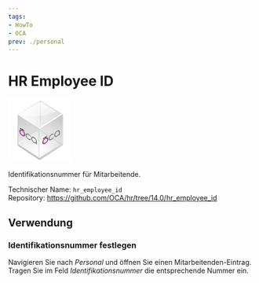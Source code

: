 ```yaml
---
tags:
- HowTo
- OCA
prev: ./personal
---
```

# HR Employee ID
![icon_oca_app](assets/icon_oca_app.png)

Identifikationsnummer für Mitarbeitende.

Technischer Name: `hr_employee_id`\
Repository: <https://github.com/OCA/hr/tree/14.0/hr_employee_id>

## Verwendung

### Identifikationsnummer festlegen

Navigieren Sie nach *Personal* und öffnen Sie einen Mitarbeitenden-Eintrag. Tragen Sie im Feld *Identifikationsnummer* die entsprechende Nummer ein.